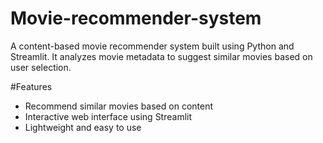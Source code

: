 # Movie-recommender-system
A content-based movie recommender system built using Python and Streamlit. It analyzes movie metadata to suggest similar movies based on user selection.

#Features
- Recommend similar movies based on content
- Interactive web interface using Streamlit
- Lightweight and easy to use






